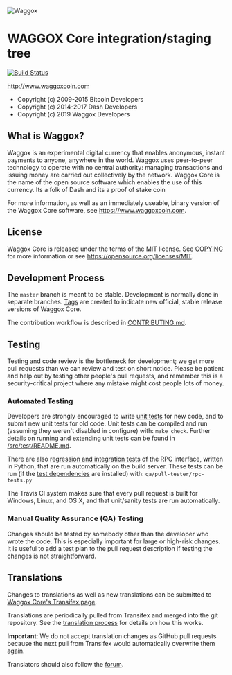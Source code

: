 ![Waggox](https://github.com/waggox/waggox/blob/master/src/qt/res/icons/light/about.png "Waggox")

WAGGOX Core integration/staging tree
=====================================
[![Build Status](https://travis-ci.org/waggox/waggox.svg?branch=master)](https://travis-ci.org/waggox/waggox)


http://www.waggoxcoin.com

- Copyright (c) 2009-2015 Bitcoin Developers
- Copyright (c) 2014-2017 Dash Developers
- Copyright (c) 2019 Waggox Developers

What is Waggox?
----------------

Waggox is an experimental digital currency that enables anonymous, instant
payments to anyone, anywhere in the world. Waggox uses peer-to-peer technology
to operate with no central authority: managing transactions and issuing money
are carried out collectively by the network. Waggox Core is the name of the open
source software which enables the use of this currency. Its a folk of Dash and its a proof 
of stake coin

For more information, as well as an immediately useable, binary version of
the Waggox Core software, see https://www.waggoxcoin.com.


License
-------

Waggox Core is released under the terms of the MIT license. See [COPYING](COPYING) for more
information or see https://opensource.org/licenses/MIT.

Development Process
-------------------

The `master` branch is meant to be stable. Development is normally done in separate branches.
[Tags](https://github.com/waggox/waggox/tags) are created to indicate new official,
stable release versions of Waggox Core.

The contribution workflow is described in [CONTRIBUTING.md](CONTRIBUTING.md).

Testing
-------

Testing and code review is the bottleneck for development; we get more pull
requests than we can review and test on short notice. Please be patient and help out by testing
other people's pull requests, and remember this is a security-critical project where any mistake might cost people
lots of money.

### Automated Testing

Developers are strongly encouraged to write [unit tests](src/test/README.md) for new code, and to
submit new unit tests for old code. Unit tests can be compiled and run
(assuming they weren't disabled in configure) with: `make check`. Further details on running
and extending unit tests can be found in [/src/test/README.md](/src/test/README.md).

There are also [regression and integration tests](/qa) of the RPC interface, written
in Python, that are run automatically on the build server.
These tests can be run (if the [test dependencies](/qa) are installed) with: `qa/pull-tester/rpc-tests.py`

The Travis CI system makes sure that every pull request is built for Windows, Linux, and OS X, and that unit/sanity tests are run automatically.

### Manual Quality Assurance (QA) Testing

Changes should be tested by somebody other than the developer who wrote the
code. This is especially important for large or high-risk changes. It is useful
to add a test plan to the pull request description if testing the changes is
not straightforward.

Translations
------------

Changes to translations as well as new translations can be submitted to
[Waggox Core's Transifex page](https://www.transifex.com/projects/p/waggox/).

Translations are periodically pulled from Transifex and merged into the git repository. See the
[translation process](doc/translation_process.md) for details on how this works.

**Important**: We do not accept translation changes as GitHub pull requests because the next
pull from Transifex would automatically overwrite them again.

Translators should also follow the [forum](https://www.waggox.com/forum/topic/waggox-worldwide-collaboration.88/).
